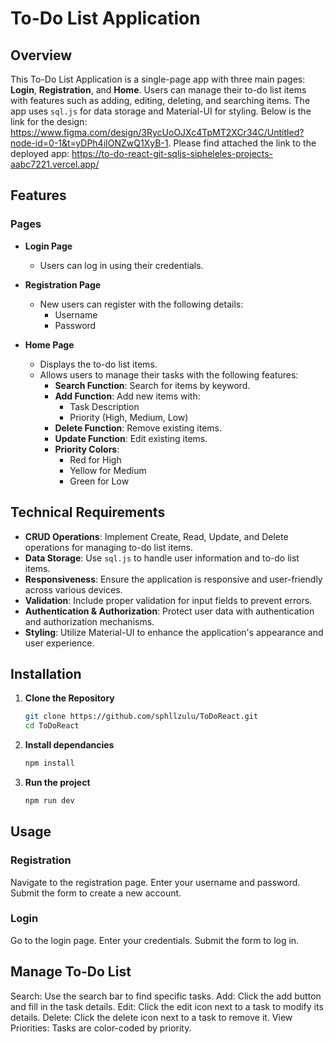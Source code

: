 # To-Do List Application

## Overview

This To-Do List Application is a single-page app with three main pages: **Login**, **Registration**, and **Home**. Users can manage their to-do list items with features such as adding, editing, deleting, and searching items. The app uses `sql.js` for data storage and Material-UI for styling. Below is the link for the design: https://www.figma.com/design/3RycUoOJXc4TpMT2XCr34C/Untitled?node-id=0-1&t=yDPh4iIONZwQ1XyB-1. Please find attached the link to the deployed app: https://to-do-react-git-sqljs-sipheleles-projects-aabc7221.vercel.app/

## Features

### Pages

- **Login Page**
  - Users can log in using their credentials.

- **Registration Page**
  - New users can register with the following details:
    - Username
    - Password

- **Home Page**
  - Displays the to-do list items.
  - Allows users to manage their tasks with the following features:
    - **Search Function**: Search for items by keyword.
    - **Add Function**: Add new items with:
      - Task Description
      - Priority (High, Medium, Low)
    - **Delete Function**: Remove existing items.
    - **Update Function**: Edit existing items.
    - **Priority Colors**: 
      - Red for High
      - Yellow for Medium
      - Green for Low

## Technical Requirements

- **CRUD Operations**: Implement Create, Read, Update, and Delete operations for managing to-do list items.
- **Data Storage**: Use `sql.js` to handle user information and to-do list items.
- **Responsiveness**: Ensure the application is responsive and user-friendly across various devices.
- **Validation**: Include proper validation for input fields to prevent errors.
- **Authentication & Authorization**: Protect user data with authentication and authorization mechanisms.
- **Styling**: Utilize Material-UI to enhance the application's appearance and user experience.

## Installation

1. **Clone the Repository**

   ```bash
   git clone https://github.com/sphllzulu/ToDoReact.git
   cd ToDoReact

2. **Install dependancies**

   ```bash
   npm install

3. **Run the project**

   ```bash
   npm run dev

## Usage
### Registration

Navigate to the registration page.
Enter your username and password.
Submit the form to create a new account.

### Login
Go to the login page.
Enter your credentials.
Submit the form to log in.

## Manage To-Do List
Search: Use the search bar to find specific tasks.
Add: Click the add button and fill in the task details.
Edit: Click the edit icon next to a task to modify its details.
Delete: Click the delete icon next to a task to remove it.
View Priorities: Tasks are color-coded by priority.   
